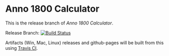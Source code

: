 # Anno 1800 Calculator

This is the release branch of _Anno 1800 Calculator_.

Release Branch: [![Build Status](https://travis-ci.org/suhrmann/Anno-1800-Calculator.svg?branch=releases)](https://travis-ci.org/suhrmann/Anno-1800-Calculator)

Artifacts (Win, Mac, Linux) releases and github-pages will be built from this using [Travis CI](https://travis-ci.org).

